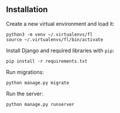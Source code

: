 ## Installation

Create a new virtual environment and load it:
```
python3 -m venv ~/.virtualenvs/fl
source ~/.virtualenvs/fl/bin/activate
```

Install Django and required libraries with `pip`:
```
pip install -r requirements.txt
```

Run migrations:
```
python manage.py migrate
```

Run the server:
```
python manage.py runserver
```
